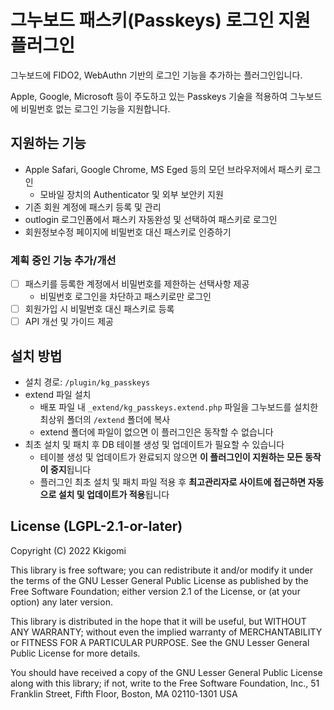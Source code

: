 # 그누보드 패스키(Passkeys) 로그인 지원 플러그인
그누보드에 FIDO2, WebAuthn 기반의 로그인 기능을 추가하는 플러그인입니다.

Apple, Google, Microsoft 등이 주도하고 있는 Passkeys 기술을 적용하여 그누보드에 비밀번호 없는 로그인 기능을 지원합니다.


## 지원하는 기능
- Apple Safari, Google Chrome, MS Eged 등의 모던 브라우저에서 패스키 로그인
  - 모바일 장치의 Authenticator 및 외부 보안키 지원
- 기존 회원 계정에 패스키 등록 및 관리
- outlogin 로그인폼에서 패스키 자동완성 및 선택하여 패스키로 로그인
- 회원정보수정 페이지에 비밀번호 대신 패스키로 인증하기

### 계획 중인 기능 추가/개선
- [ ] 패스키를 등록한 계정에서 비밀번호를 제한하는 선택사항 제공
  - 비밀번호 로그인을 차단하고 패스키로만 로그인
- [ ] 회원가입 시 비밀번호 대신 패스키로 등록
- [ ] API 개선 및 가이드 제공

## 설치 방법
- 설치 경로: `/plugin/kg_passkeys`
- extend 파일 설치
  - 배포 파일 내 `_extend/kg_passkeys.extend.php` 파일을 그누보드를 설치한 최상위 폴더의 `/extend` 폴더에 복사
  - extend 폴더에 파일이 없으면 이 플러그인은 동작할 수 없습니다
- 최초 설치 및 패치 후 DB 테이블 생성 및 업데이트가 필요할 수 있습니다
  - 테이블 생성 및 업데이트가 완료되지 않으면 **이 플러그인이 지원하는 모든 동작이 중지**됩니다
  - 플러그인 최초 설치 및 패치 파일 적용 후 **최고관리자로 사이트에 접근하면 자동으로 설치 및 업데이트가 적용**됩니다

## License (LGPL-2.1-or-later)

Copyright (C) 2022 Kkigomi

This library is free software; you can redistribute it and/or
modify it under the terms of the GNU Lesser General Public
License as published by the Free Software Foundation; either
version 2.1 of the License, or (at your option) any later version.

This library is distributed in the hope that it will be useful,
but WITHOUT ANY WARRANTY; without even the implied warranty of
MERCHANTABILITY or FITNESS FOR A PARTICULAR PURPOSE. See the GNU
Lesser General Public License for more details.

You should have received a copy of the GNU Lesser General Public
License along with this library; if not, write to the Free Software
Foundation, Inc., 51 Franklin Street, Fifth Floor, Boston, MA 02110-1301
USA
